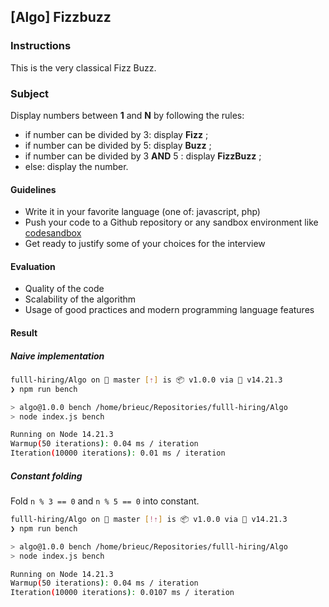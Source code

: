 ## [Algo] Fizzbuzz

### Instructions

This is the very classical Fizz Buzz.

### Subject

Display numbers between **1** and **N** by following the rules:

- if number can be divided by 3: display **Fizz** ;
- if number can be divided by 5: display **Buzz** ;
- if number can be divided by 3 **AND** 5 : display **FizzBuzz** ;
- else: display the number.

#### Guidelines

- Write it in your favorite language (one of: javascript, php)
- Push your code to a Github repository or any sandbox environment like [codesandbox](https://codesandbox.io)
- Get ready to justify some of your choices for the interview

#### Evaluation

- Quality of the code
- Scalability of the algorithm
- Usage of good practices and modern programming language features

#### Result

##### Naive implementation

```sh
fulll-hiring/Algo on  master [⇡] is 📦 v1.0.0 via  v14.21.3 
❯ npm run bench

> algo@1.0.0 bench /home/brieuc/Repositories/fulll-hiring/Algo
> node index.js bench

Running on Node 14.21.3
Warmup(50 iterations): 0.04 ms / iteration
Iteration(10000 iterations): 0.01 ms / iteration
```

##### Constant folding

Fold `n % 3 == 0` and `n % 5 == 0` into constant.

```sh
fulll-hiring/Algo on  master [!⇡] is 📦 v1.0.0 via  v14.21.3 
❯ npm run bench

> algo@1.0.0 bench /home/brieuc/Repositories/fulll-hiring/Algo
> node index.js bench

Running on Node 14.21.3
Warmup(50 iterations): 0.04 ms / iteration
Iteration(10000 iterations): 0.0107 ms / iteration
```

